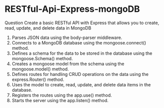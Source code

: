 # RESTful-Api-Express-mongoDB

Question
Create a basic RESTful API with Express that allows you to create, read, update, and delete data in MongoDB

1.	Parses JSON data using the body-parser middleware.
2.	Connects to a MongoDB database using the mongoose.connect() method.
3.	Defines a schema for the data to be stored in the database using the mongoose.Schema() method.
4.	Creates a mongoose model from the schema using the mongoose.model() method.
5.	Defines routes for handling CRUD operations on the data using the express.Router() method.
6.	Uses the model to create, read, update, and delete data items in the database.
7.	Registers the routes using the app.use() method.
8.	Starts the server using the app.listen() method.
